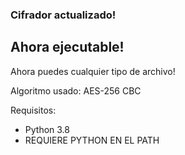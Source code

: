 ### Cifrador actualizado!
## Ahora ejecutable!

Ahora puedes cualquier tipo de archivo!

Algoritmo usado: AES-256 CBC

Requisitos:
  - Python 3.8
  - REQUIERE PYTHON EN EL PATH
